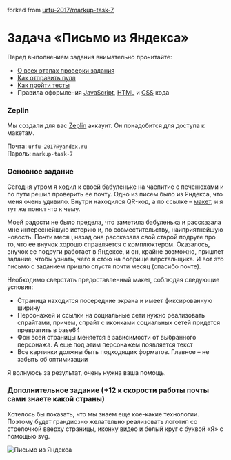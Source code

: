 forked from [urfu-2017/markup-task-7](https://github.com/urfu-2017/markup-task-7)

# Задача «Письмо из Яндекса»

Перед выполнением задания внимательно прочитайте:

- [О всех этапах проверки задания](https://github.com/urfu-2017/guides/blob/master/workflow/overall.md)
- [Как отправить пулл](https://github.com/urfu-2017/guides/blob/master/workflow/pull.md)
- [Как пройти тесты](https://github.com/urfu-2017/guides/blob/master/workflow/test.md)
- Правила оформления [JavaScript](https://github.com/urfu-2017/guides/blob/master/codestyle/js.md), [HTML](https://github.com/urfu-2017/guides/blob/master/codestyle/html.md) и [CSS](https://github.com/urfu-2017/guides/blob/master/codestyle/css.md) кода

### Zeplin

Мы создали для вас [Zeplin](https://zeplin.io/) аккаунт. Он понадобится для доступа к макетам.

Почта: `urfu-2017@yandex.ru`  
Пароль: `markup-task-7`  

### Основное задание

Сегодня утром я ходил к своей бабуленьке на чаепитие с печенюхами и по пути решил проверить ее почту. 
Одно из писем было из Яндекса, что меня очень удивило. 
Внутри находился QR-код, а по ссылке – [макет](https://zpl.io/VkKE8nK), и я тут же понял что к чему.

Моей радости не было предела, что заметила бабуленька и рассказала мне интереснейшую историю и, по совместительству, 
наиприятнейшую новость. Почти месяц назад она рассказала свой старой подруге про то, что ее внучок хорошо справляется с комплюктером. 
Оказалось, внучок ее подруги работает в Яндексе, и он, крайне возможно,
пришлет задание, чтобы узнать, чего я стою на поприще верстальщика. И вот это письмо с заданием пришло спустя почти месяц (спасибо почте).

Необходимо сверстать предоставленный макет, соблюдая следующие условия:

* Страница находится посередние экрана и имеет фиксированную ширину 
* Персонажей и ссылки на социальные сети нужно реализовать спрайтами, причем, спрайт с иконками социальных сетей придется превратить в base64
* Фон всей страницы меняется в зависимости от выбранного персонажа. А еще под этим персонажем появляется текст
* Все картинки должны быть подходящих форматов. Главное – не забыть об оптимизации

Я волнуюсь за результат, очень нужна ваша помощь.


### Дополнительное задание (+12 к скорости работы почты сами знаете какой страны)

Хотелось бы показать, что мы знаем еще кое-какие технологии. Поэтому будет грандиозно желательно реализовать логотип 
со стрелочкой вверху страницы, иконку видео и белый круг с буквой «Я» с помощью svg.

<img src="http://sev.h-cdn.co/assets/15/24/980x440/gallery-1433791871-hpletter.jpg" title="Письмо из Яндекса">
